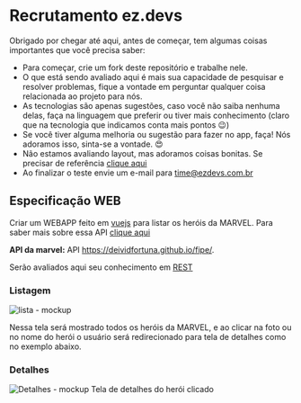 # Recrutamento ez.devs

Obrigado por chegar até aqui, antes de começar, tem algumas coisas importantes que você precisa saber:
- Para começar, crie um fork deste repositório e trabalhe nele.
- O que está sendo avaliado aqui é mais sua capacidade de pesquisar e resolver problemas, 
fique a vontade em perguntar qualquer coisa relacionada ao projeto para nós.
- As tecnologias são apenas sugestões, caso você não saiba nenhuma delas, faça na linguagem que preferir 
ou tiver mais conhecimento (claro que na tecnologia que indicamos conta mais pontos 😉)
- Se você tiver alguma melhoria ou sugestão para fazer no app, faça! Nós adoramos isso, sinta-se a vontade. 😍
- Não estamos avaliando layout, mas adoramos coisas bonitas. Se precisar de referência [clique aqui](http://www.materialup.com/)
- Ao finalizar o teste envie um e-mail para time@ezdevs.com.br


## Especificação WEB
Criar um WEBAPP feito em [vuejs](https://vuejs.org/) para listar os heróis da MARVEL. Para saber mais sobre essa API [clique aqui](https://medium.com/@renato.groffe/consumo-de-apis-em-net-core-utilizando-a-marvel-comics-api-ebe9cc858589)

**API da marvel:** API https://deividfortuna.github.io/fipe/. 

Serão avaliados aqui seu conhecimento em [REST](http://blog.caelum.com.br/rest-principios-e-boas-praticas/)

### Listagem 
![lista - mockup](https://raw.githubusercontent.com/ezDevs/recrutamento/master/Lista.png)

Nessa tela será mostrado todos os heróis da MARVEL, e ao clicar na foto ou no nome do herói o usuário será redirecionado para tela de detalhes como no exemplo abaixo.

### Detalhes
![Detalhes - mockup](https://raw.githubusercontent.com/ezDevs/recrutamento/master/Detalhes.png) Tela de detalhes do herói clicado


